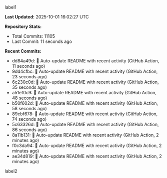 
label1 
<!-- ACTIVITY_START -->
**Last Updated:** 2025-10-01 16:02:27 UTC

**Repository Stats:**
- Total Commits: 11105
- Last Commit: 11 seconds ago

**Recent Commits:**
- dd84a49d: 🤖 Auto-update README with recent activity (GitHub Action, 11 seconds ago)
- 9dd4cfbc: 🤖 Auto-update README with recent activity (GitHub Action, 23 seconds ago)
- 6c230c0d: 🤖 Auto-update README with recent activity (GitHub Action, 35 seconds ago)
- a51ef0c9: 🤖 Auto-update README with recent activity (GitHub Action, 48 seconds ago)
- b50f602d: 🤖 Auto-update README with recent activity (GitHub Action, 58 seconds ago)
- 89cbf678: 🤖 Auto-update README with recent activity (GitHub Action, 74 seconds ago)
- 5c63326d: 🤖 Auto-update README with recent activity (GitHub Action, 86 seconds ago)
- 8a11b131: 🤖 Auto-update README with recent activity (GitHub Action, 2 minutes ago)
- f0c3da94: 🤖 Auto-update README with recent activity (GitHub Action, 2 minutes ago)
- ae34d819: 🤖 Auto-update README with recent activity (GitHub Action, 2 minutes ago)
<!-- ACTIVITY_END -->

label2
